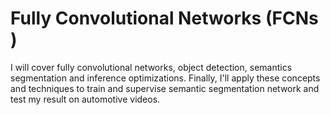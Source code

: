 # Fully Convolutional Networks (FCNs )
 I will cover fully convolutional networks, object detection, semantics segmentation and inference optimizations. Finally, I'll apply these concepts and techniques to train and supervise semantic segmentation network and test my result on automotive videos. 
